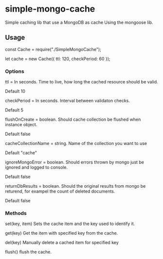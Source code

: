 ﻿# simple-mongo-cache

Simple caching lib that use a MongoDB as cache
Using the mongoose lib.

## Usage

const Cache = require("./SimpleMongoCache");

let cache = new Cache({ ttl: 120, checkPeriod: 60 });

### Options

ttl = In seconds. Time to live, how long the cached resource should be valid.

Default 10


checkPeriod = In seconds. Interval between validaton checks.

Default 5


flushOnCreate = boolean. Should cache collection be flushed when instance object.

Default false


cacheCollectionName = string. Name of the collection you want to use

Default "cache"


ignoreMongoError = boolean. Should errors thrown by mongo just be ignored and logged to console.

Default false


returnDbResults = boolean. Should the original results from mongo be returend, for exampel the count of deleted documents.

Default false


### Methods

set(key, item)
Sets the cache item and the key used to identify it.

get(key)
Get the item with specified key from the cache.

del(key)
Manually delete a cached item for specified key

flush()
flush the cache.
